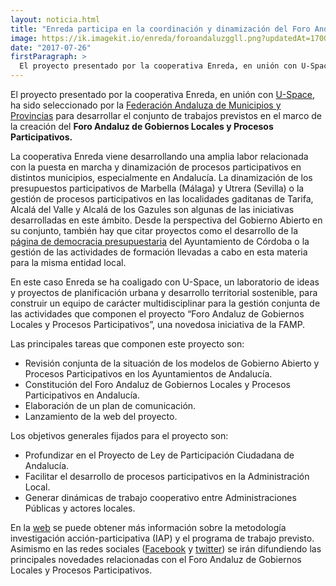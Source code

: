 ```yaml
---
layout: noticia.html
title: "Enreda participa en la coordinación y dinamización del Foro Andaluz de Gobiernos Locales y Procesos Participativos"
image: https://ik.imagekit.io/enreda/foroandaluzggll.png?updatedAt=1700064997085
date: "2017-07-26"
firstParagraph: >
  El proyecto presentado por la cooperativa Enreda, en unión con U-Space, ha sido seleccionado por la Federación Andaluza de Municipios y Provincias para desarrollar el conjunto de trabajos previstos en el marco de la creación del Foro Andaluz de Gobiernos Locales y Procesos Participativos.
---
```


El proyecto presentado por la cooperativa Enreda, en unión con [U-Space](http://www.u-space.it/es/), ha sido seleccionado por la [Federación Andaluza de Municipios y Provincias](http://famp.es/) para desarrollar el conjunto de trabajos previstos en el marco de la creación del **Foro Andaluz de Gobiernos Locales y Procesos Participativos.**

La cooperativa Enreda viene desarrollando una amplia labor relacionada con la puesta en marcha y dinamización de procesos participativos en distintos municipios, especialmente en Andalucía. La dinamización de los presupuestos participativos de Marbella (Málaga) y Utrera (Sevilla) o la gestión de procesos participativos en las localidades gaditanas de Tarifa, Alcalá del Valle y Alcalá de los Gazules son algunas de las iniciativas desarrolladas en este ámbito. Desde la perspectiva del Gobierno Abierto en su conjunto, también hay que citar proyectos como el desarrollo de la [página de democracia presupuestaria](http://democraciapresupuestaria.cordoba.es/) del Ayuntamiento de Córdoba o la gestión de las actividades de formación llevadas a cabo en esta materia para la misma entidad local.

En este caso Enreda se ha coaligado con U-Space, un laboratorio de ideas y proyectos de planificación urbana y desarrollo territorial sostenible, para construir un equipo de carácter multidisciplinar para la gestión conjunta de las actividades que componen el proyecto “Foro Andaluz de Gobiernos Locales y Procesos Participativos”, una novedosa iniciativa de la FAMP.

Las principales tareas que componen este proyecto son:
* Revisión conjunta de la situación de los modelos de Gobierno Abierto y Procesos Participativos en los Ayuntamientos de Andalucía.
* Constitución del Foro Andaluz de Gobiernos Locales y Procesos Participativos en Andalucía.
* Elaboración de un plan de comunicación.
* Lanzamiento de la web del proyecto.

Los objetivos generales fijados para el proyecto son: 
* Profundizar en el Proyecto de Ley de Participación Ciudadana de Andalucía.
* Facilitar el desarrollo de procesos participativos en la Administración Local.
* Generar dinámicas de trabajo cooperativo entre Administraciones Públicas y actores locales.

En la [web](http://www.foroandaluzgobiernoslocalesyprocesosparticipativos.org/) se puede obtener más información sobre la metodología investigación acción-participativa (IAP) y el programa de trabajo previsto. 
Asimismo en las redes sociales ([Facebook](https://www.facebook.com/foroandaluzgobiernoslocalesyprocesosparticipativos/) y [twitter](https://twitter.com/ForoAndGLyPP)) se irán difundiendo las principales novedades relacionadas con el Foro Andaluz de Gobiernos Locales y Procesos Participativos.